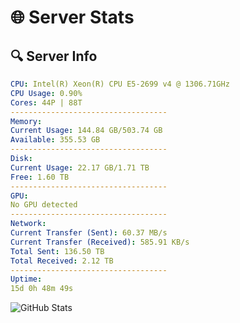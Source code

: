 # 🌐 Server Stats
## 🔍 Server Info
```yaml
CPU: Intel(R) Xeon(R) CPU E5-2699 v4 @ 1306.71GHz
CPU Usage: 0.90%
Cores: 44P | 88T
-----------------------------------
Memory:
Current Usage: 144.84 GB/503.74 GB
Available: 355.53 GB
-----------------------------------
Disk:
Current Usage: 22.17 GB/1.71 TB
Free: 1.60 TB
-----------------------------------
GPU:
No GPU detected
-----------------------------------
Network:
Current Transfer (Sent): 60.37 MB/s
Current Transfer (Received): 585.91 KB/s
Total Sent: 136.50 TB
Total Received: 2.12 TB
-----------------------------------
Uptime:
15d 0h 48m 49s
```
![GitHub Stats](https://img.shields.io/badge/Updated-2025-02-22_23:32:07-blue)